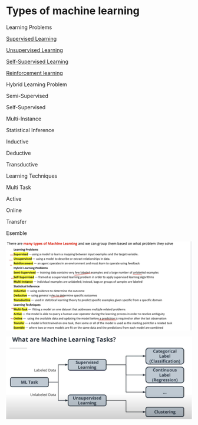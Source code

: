 # Types of machine learning

Learning Problems

[Supervised Learning](Types%20of%20machine%20learning%20183d5f4e5b4f80bd80d9d75f3c4be6c5/Supervised%20Learning%20175d5f4e5b4f808db758f116793932ad.md)

[Unsupervised Learning](Types%20of%20machine%20learning%20183d5f4e5b4f80bd80d9d75f3c4be6c5/Unsupervised%20Learning%20175d5f4e5b4f80ffa235f1d5b1ee44cf.md)

[Self-Supervised Learning](Types%20of%20machine%20learning%20183d5f4e5b4f80bd80d9d75f3c4be6c5/Self-Supervised%20Learning%20175d5f4e5b4f8037a59ffd6c527cfc29.md)

[Reinforcement learning](Types%20of%20machine%20learning%20183d5f4e5b4f80bd80d9d75f3c4be6c5/Reinforcement%20learning%20175d5f4e5b4f80698358c730f5ad3bd2.md)

Hybrid Learning Problem

Semi-Supervised

Self-Supervised

Multi-Instance

Statistical Inference

Inductive

Deductive

Transductive

Learning Techniques

Multi Task

Active

Online

Transfer

Esemble

![image.png](Types%20of%20machine%20learning%20183d5f4e5b4f80bd80d9d75f3c4be6c5/image.png)

![image.png](Types%20of%20machine%20learning%20183d5f4e5b4f80bd80d9d75f3c4be6c5/image%201.png)